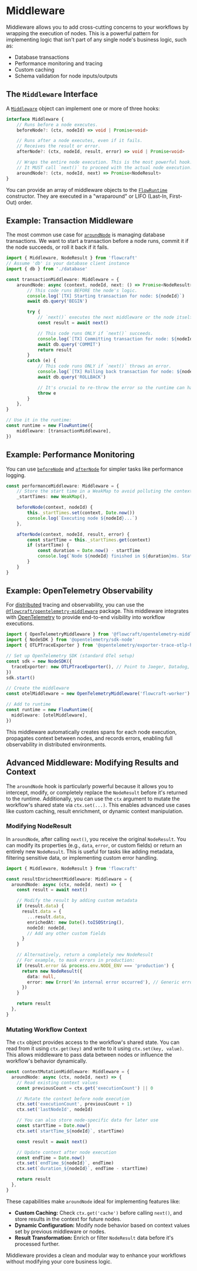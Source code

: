 # Middleware

Middleware allows you to add cross-cutting concerns to your workflows by wrapping the execution of nodes. This is a powerful pattern for implementing logic that isn't part of any single node's business logic, such as:

-   Database transactions
-   Performance monitoring and tracing
-   Custom caching
-   Schema validation for node inputs/outputs

## The `Middleware` Interface

A [`Middleware`](/api/middleware) object can implement one or more of three hooks:

```typescript
interface Middleware {
	// Runs before a node executes.
	beforeNode?: (ctx, nodeId) => void | Promise<void>

	// Runs after a node executes, even if it fails.
	// Receives the result or error.
	afterNode?: (ctx, nodeId, result, error) => void | Promise<void>

	// Wraps the entire node execution. This is the most powerful hook.
	// It MUST call `next()` to proceed with the actual node execution.
	aroundNode?: (ctx, nodeId, next) => Promise<NodeResult>
}
```

You can provide an array of middleware objects to the [`FlowRuntime`](/api/runtime) constructor. They are executed in a "wraparound" or LIFO (Last-In, First-Out) order.

## Example: Transaction Middleware

The most common use case for [`aroundNode`](api/middleware#aroundnode) is managing database transactions. We want to start a transaction before a node runs, commit it if the node succeeds, or roll it back if it fails.

```typescript
import { Middleware, NodeResult } from 'flowcraft'
// Assume 'db' is your database client instance
import { db } from './database'

const transactionMiddleware: Middleware = {
	aroundNode: async (context, nodeId, next: () => Promise<NodeResult>) => {
		// This code runs BEFORE the node's logic.
		console.log(`[TX] Starting transaction for node: ${nodeId}`)
		await db.query('BEGIN')

		try {
			// `next()` executes the next middleware or the node itself.
			const result = await next()

			// This code runs ONLY if `next()` succeeds.
			console.log(`[TX] Committing transaction for node: ${nodeId}`)
			await db.query('COMMIT')
			return result
		}
		catch (e) {
			// This code runs ONLY if `next()` throws an error.
			console.log(`[TX] Rolling back transaction for node: ${nodeId}`)
			await db.query('ROLLBACK')

			// It's crucial to re-throw the error so the runtime can handle it.
			throw e
		}
	},
}

// Use it in the runtime:
const runtime = new FlowRuntime({
	middleware: [transactionMiddleware],
})
```

## Example: Performance Monitoring

You can use [`beforeNode`](api/middleware#beforenode) and [`afterNode`](api/middleware#afternode) for simpler tasks like performance logging.

```typescript
const performanceMiddleware: Middleware = {
	// Store the start time in a WeakMap to avoid polluting the context
	_startTimes: new WeakMap(),

	beforeNode(context, nodeId) {
		this._startTimes.set(context, Date.now())
		console.log(`Executing node ${nodeId}...`)
	},

	afterNode(context, nodeId, result, error) {
		const startTime = this._startTimes.get(context)
		if (startTime) {
			const duration = Date.now() - startTime
			console.log(`Node ${nodeId} finished in ${duration}ms. Status: ${error ? 'failed' : 'success'}`)
		}
	}
}
```
## Example: OpenTelemetry Observability

For [distributed](/guide/distributed-execution) tracing and observability, you can use the [`@flowcraft/opentelemetry-middleware`](https://npmjs.com/package/@flowcraft/opentelemetry-middleware) package. This middleware integrates with [OpenTelemetry](https://opentelemetry.io/) to provide end-to-end visibility into workflow executions.

```typescript
import { OpenTelemetryMiddleware } from '@flowcraft/opentelemetry-middleware'
import { NodeSDK } from '@opentelemetry/sdk-node'
import { OTLPTraceExporter } from '@opentelemetry/exporter-trace-otlp-http'

// Set up OpenTelemetry SDK (standard OTel setup)
const sdk = new NodeSDK({
  traceExporter: new OTLPTraceExporter(), // Point to Jaeger, Datadog, etc.
})
sdk.start()

// Create the middleware
const otelMiddleware = new OpenTelemetryMiddleware('flowcraft-worker')

// Add to runtime
const runtime = new FlowRuntime({
  middleware: [otelMiddleware],
})
```

This middleware automatically creates spans for each node execution, propagates context between nodes, and records errors, enabling full observability in distributed environments.

## Advanced Middleware: Modifying Results and Context

The `aroundNode` hook is particularly powerful because it allows you to intercept, modify, or completely replace the `NodeResult` before it's returned to the runtime. Additionally, you can use the `ctx` argument to mutate the workflow's shared state via `ctx.set(...)`. This enables advanced use cases like custom caching, result enrichment, or dynamic context manipulation.

### Modifying NodeResult

In `aroundNode`, after calling `next()`, you receive the original `NodeResult`. You can modify its properties (e.g., `data`, `error`, or custom fields) or return an entirely new `NodeResult`. This is useful for tasks like adding metadata, filtering sensitive data, or implementing custom error handling.

```typescript
import { Middleware, NodeResult } from 'flowcraft'

const resultEnrichmentMiddleware: Middleware = {
  aroundNode: async (ctx, nodeId, next) => {
    const result = await next()

    // Modify the result by adding custom metadata
    if (result.data) {
      result.data = {
        ...result.data,
        enrichedAt: new Date().toISOString(),
        nodeId: nodeId,
        // Add any other custom fields
      }
    }

    // Alternatively, return a completely new NodeResult
    // For example, to mask errors in production:
    if (result.error && process.env.NODE_ENV === 'production') {
      return new NodeResult({
        data: null,
        error: new Error('An internal error occurred'), // Generic error
      })
    }

    return result
  },
}
```

### Mutating Workflow Context

The `ctx` object provides access to the workflow's shared state. You can read from it using `ctx.get(key)` and write to it using `ctx.set(key, value)`. This allows middleware to pass data between nodes or influence the workflow's behavior dynamically.

```typescript
const contextMutationMiddleware: Middleware = {
  aroundNode: async (ctx, nodeId, next) => {
    // Read existing context values
    const previousCount = ctx.get('executionCount') || 0

    // Mutate the context before node execution
    ctx.set('executionCount', previousCount + 1)
    ctx.set('lastNodeId', nodeId)

    // You can also store node-specific data for later use
    const startTime = Date.now()
    ctx.set(`startTime_${nodeId}`, startTime)

    const result = await next()

    // Update context after node execution
    const endTime = Date.now()
    ctx.set(`endTime_${nodeId}`, endTime)
    ctx.set(`duration_${nodeId}`, endTime - startTime)

    return result
  },
}
```

These capabilities make `aroundNode` ideal for implementing features like:

- **Custom Caching:** Check `ctx.get('cache')` before calling `next()`, and store results in the context for future nodes.
- **Dynamic Configuration:** Modify node behavior based on context values set by previous middleware or nodes.
- **Result Transformation:** Enrich or filter `NodeResult` data before it's processed further.

Middleware provides a clean and modular way to enhance your workflows without modifying your core business logic.
